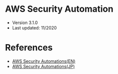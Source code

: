 # AWS Security Automation

- Version 3.1.0
- Last updated: 11/2020

# References

- [AWS Security Automations(EN)](https://aws.amazon.com/solutions/implementations/aws-waf-security-automations/?nc1=h_ls)
- [AWS Security Automations(JP)](https://aws.amazon.com/jp/solutions/implementations/aws-waf-security-automations/)